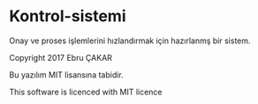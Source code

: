 # Kontrol-sistemi
Onay ve proses işlemlerini hızlandırmak için hazırlanmş bir sistem.

Copyright 2017 Ebru ÇAKAR

Bu yazılım MIT lisansına tabidir.

This software is licenced with MIT licence
